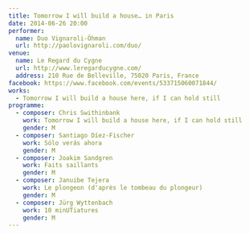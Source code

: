 ```yaml
---
title: Tomorrow I will build a house… in Paris
date: 2014-06-26 20:00
performer:
  name: Duo Vignaroli-Öhman
  url: http://paolovignaroli.com/duo/
venue:
  name: Le Regard du Cygne
  url: http://www.leregarducygne.com/
  address: 210 Rue de Belleville, 75020 Paris, France
facebook: https://www.facebook.com/events/533715060071844/
works:
  - Tomorrow I will build a house here, if I can hold still
programme:
  - composer: Chris Swithinbank
    work: Tomorrow I will build a house here, if I can hold still
    gender: M
  - composer: Santiago Díez-Fischer
    work: Sólo verás ahora
    gender: M
  - composer: Joakim Sandgren
    work: Faits saillants
    gender: M
  - composer: Januibe Tejera
    work: Le plongeon (d'après le tombeau du plongeur)
    gender: M
  - composer: Jürg Wyttenbach
    work: 10 minUTiatures
    gender: M
---
```

